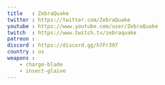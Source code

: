 ```yaml
---
title   : ZebraQuake
twitter : https://twitter.com/ZebraQuake
youtube : https://www.youtube.com/user/ZebraQuake
twitch  : https://www.twitch.tv/zebraquake
patreon :
discord : https://discord.gg/h7Fr397
country : us
weapons :
    - charge-blade
    - insect-glaive
---
```

